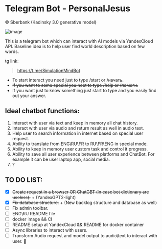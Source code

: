 # Telegram Bot - PersonalJesus
© Sberbank (Kadinsky 3.0 generative model)

![image](https://github.com/GishB/TelegramBot-project-Summer-2022/assets/90556084/50fc9bd6-a0a2-4c37-a9e2-bd3fb011eb29)


 This is a telegram bot which can interact with AI models via YandexCloud API. Baseline idea is to help user find world description based on few words.

tg link:
> https://t.me/SimulationMindBot
 
 - To start interact you need just to type /start or /начать.
 - ~~If you want to some special you neet to type /help or /помоги.~~
 - If you want just to know something just start to type and you easily find out your answer.

 ## Ideal chatbot functions:
 
  1. Interact with user via text and keep in memory all chat history.
  2. Interact with user via audio and return result as well in audio text.
  3. Help user to search information in internet based on special user request.
  4. Ability to translate from ENG\RU\FR to RU\FR\ENG in special mode.
  5. Ability to keep in memory user custom task and control it progress.
  6. Ability to save all user experience between platforms and ChatBot. For example it can be user laptop app, social media.
  7. ?

## **TO DO LIST:**
 - [x] ~~Create request in a browser OR ChatGBT (in case bot dictionary are useless).~~ + (YandexGPT2-light)
 - [x] ~~Fix database structure.~~ + (New backlog structure and database as well)
 - [ ] Fix admin toolbar.
 - [ ] ENG\RU README file
 - [ ] docker image && CI
 - [ ] README setup at YandexCloud && README for docker container
 - [ ] Async libraries to interact with users.
 - [ ] Transform Audio request and model output to audio\text to interact with user. :tada:
